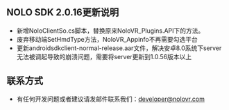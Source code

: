 
## NOLO SDK 2.0.16更新说明 
* 新增NoloClientSo.cs脚本，替换原来NoloVR_Plugins.API下的方法。
* 废弃移动端SetHmdType方法，NoloVR_Appinfo不再需要勾选平台
* 更新androidsdkclient-normal-release.aar文件，解决安卓8.0系统下server无法被调起导致的崩溃问题，需要将server更新到1.0.56版本以上


## 联系方式
* 有任何开发问题或者建议请发邮件联系我们：developer@nolovr.com 